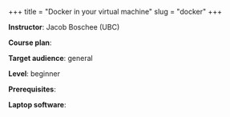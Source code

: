 +++
title = "Docker in your virtual machine"
slug = "docker"
+++

**Instructor**: Jacob Boschee (UBC)

**Course plan**:

**Target audience**: general

**Level**: beginner

**Prerequisites**: 

**Laptop software**:
